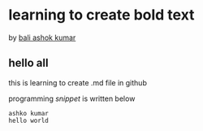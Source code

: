 # learning to create bold text
by [bali ashok kumar](https://www.youtube.com/watch?v=aoFDyt8oG0k&list=PL6n9fhu94yhX5dzHunAI2t4kE0kOuv4D7&index=1)

## hello all 

this is learning to create .md file in github

programming *snippet* is written below

```{.snippet}
ashko kumar
hello world


